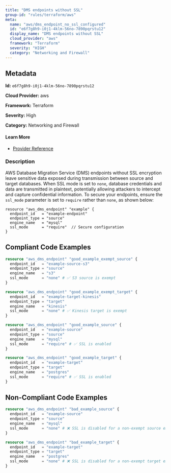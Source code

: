 ```yaml
---
title: "DMS endpoints without SSL"
group-id: "rules/terraform/aws"
meta:
  name: "aws/dms_endpoint_no_ssl_configured"
  id: "e6f7g8h9-i0j1-4klm-56no-7890pqrstu12"
  display_name: "DMS endpoints without SSL"
  cloud_provider: "aws"
  framework: "Terraform"
  severity: "HIGH"
  category: "Networking and Firewall"
---
```

## Metadata

**Id:** `e6f7g8h9-i0j1-4klm-56no-7890pqrstu12`

**Cloud Provider:** aws

**Framework:** Terraform

**Severity:** High

**Category:** Networking and Firewall

#### Learn More

 - [Provider Reference](https://registry.terraform.io/providers/hashicorp/aws/latest/docs/resources/dms_endpoint#ssl_mode)

### Description

 AWS Database Migration Service (DMS) endpoints without SSL encryption leave sensitive data exposed during transmission between source and target databases. When SSL mode is set to `none`, database credentials and data are transmitted in plaintext, potentially allowing attackers to intercept and capture confidential information. To secure your endpoints, ensure the `ssl_mode` parameter is set to `require` rather than `none`, as shown below:

```
resource "aws_dms_endpoint" "example" {
  endpoint_id   = "example-endpoint"
  endpoint_type = "source"
  engine_name   = "mysql"
  ssl_mode      = "require"  // Secure configuration
}
```


## Compliant Code Examples
```terraform
resource "aws_dms_endpoint" "good_example_exempt_source" {
  endpoint_id   = "example-source-s3"
  endpoint_type = "source"
  engine_name   = "s3"
  ssl_mode      = "none" # ✅ S3 source is exempt
}

resource "aws_dms_endpoint" "good_example_exempt_target" {
  endpoint_id   = "example-target-kinesis"
  endpoint_type = "target"
  engine_name   = "kinesis"
  ssl_mode      = "none" # ✅ Kinesis target is exempt
}

```

```terraform
resource "aws_dms_endpoint" "good_example_source" {
  endpoint_id   = "example-source"
  endpoint_type = "source"
  engine_name   = "mysql"
  ssl_mode      = "require" # ✅ SSL is enabled
}

resource "aws_dms_endpoint" "good_example_target" {
  endpoint_id   = "example-target"
  endpoint_type = "target"
  engine_name   = "postgres"
  ssl_mode      = "require" # ✅ SSL is enabled
}
```
## Non-Compliant Code Examples
```terraform
resource "aws_dms_endpoint" "bad_example_source" {
  endpoint_id   = "example-source"
  endpoint_type = "source"
  engine_name   = "mysql"
  ssl_mode      = "none" # ❌ SSL is disabled for a non-exempt source endpoint
}

resource "aws_dms_endpoint" "bad_example_target" {
  endpoint_id   = "example-target"
  endpoint_type = "target"
  engine_name   = "postgres"
  ssl_mode      = "none" # ❌ SSL is disabled for a non-exempt target endpoint
}

```